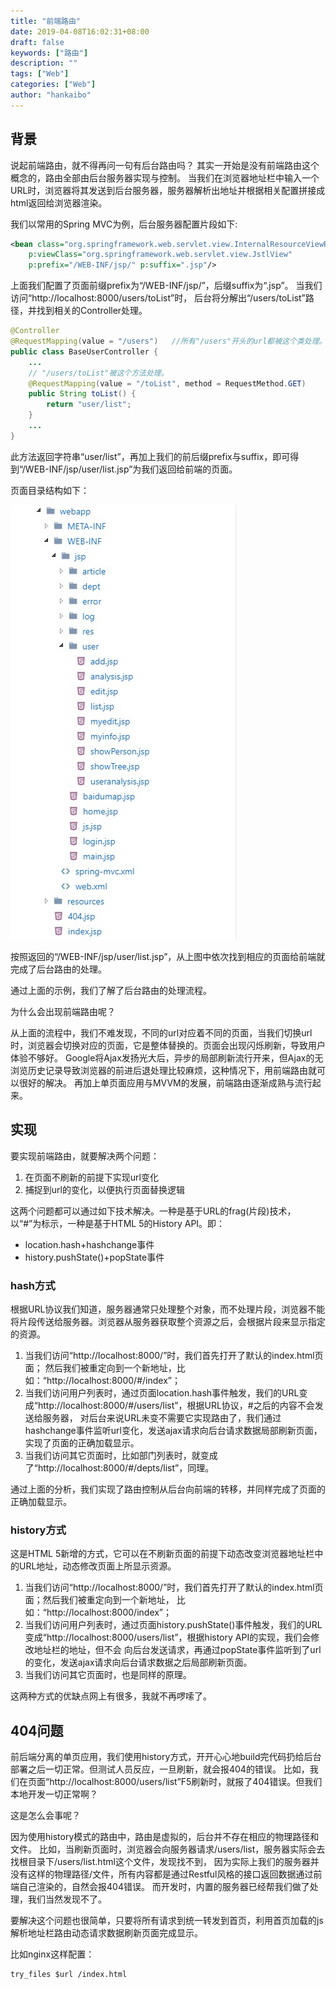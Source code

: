 ```yaml
---
title: "前端路由"
date: 2019-04-08T16:02:31+08:00
draft: false
keywords: ["路由"]
description: ""
tags: ["Web"]
categories: ["Web"]
author: "hankaibo"
---
```

## 背景
说起前端路由，就不得再问一句有后台路由吗？
其实一开始是没有前端路由这个概念的，路由全部由后台服务器实现与控制。
当我们在浏览器地址栏中输入一个URL时，浏览器将其发送到后台服务器，服务器解析出地址并根据相关配置拼接成html返回给浏览器渲染。

我们以常用的Spring MVC为例，后台服务器配置片段如下:

```xml
<bean class="org.springframework.web.servlet.view.InternalResourceViewResolver"
    p:viewClass="org.springframework.web.servlet.view.JstlView"
    p:prefix="/WEB-INF/jsp/" p:suffix=".jsp"/>
```

上面我们配置了页面前缀prefix为“/WEB-INF/jsp/”，后缀suffix为“.jsp”。
当我们访问“http://localhost:8000/users/toList”时，
后台将分解出“/users/toList”路径，并找到相关的Controller处理。

```java
@Controller
@RequestMapping(value = "/users")   //所有"/users"开头的url都被这个类处理。
public class BaseUserController {
    ...
    // "/users/toList"被这个方法处理。
    @RequestMapping(value = "/toList", method = RequestMethod.GET)  
    public String toList() {
        return "user/list";
    }
    ...
}
```
此方法返回字符串“user/list”，再加上我们的前后缀prefix与suffix，即可得到“/WEB-INF/jsp/user/list.jsp”为我们返回给前端的页面。

页面目录结构如下：

![用户列表](/img/user_list.jpg "用户列表")

按照返回的“/WEB-INF/jsp/user/list.jsp”，从上图中依次找到相应的页面给前端就完成了后台路由的处理。

通过上面的示例，我们了解了后台路由的处理流程。

为什么会出现前端路由呢？

从上面的流程中，我们不难发现，不同的url对应着不同的页面，当我们切换url时，浏览器会切换对应的页面，它是整体替换的。页面会出现闪烁刷新，导致用户体验不够好。
Google将Ajax发扬光大后，异步的局部刷新流行开来，但Ajax的无浏览历史记录导致浏览器的前进后退处理比较麻烦，这种情况下，用前端路由就可以很好的解决。
再加上单页面应用与MVVM的发展，前端路由逐渐成熟与流行起来。

## 实现
要实现前端路由，就要解决两个问题：

 1. 在页面不刷新的前提下实现url变化
 2. 捕捉到url的变化，以便执行页面替换逻辑

这两个问题都可以通过如下技术解决。一种是基于URL的frag(片段)技术，以“#”为标示，一种是基于HTML 5的History API。即：

* location.hash+hashchange事件
* history.pushState()+popState事件

### hash方式
根据URL协议我们知道，服务器通常只处理整个对象，而不处理片段，浏览器不能将片段传送给服务器。浏览器从服务器获取整个资源之后，会根据片段来显示指定的资源。

1. 当我们访问“http://localhost:8000/”时，我们首先打开了默认的index.html页面；
然后我们被重定向到一个新地址，比如：“http://localhost:8000/#/index”；
2. 当我们访问用户列表时，通过页面location.hash事件触发，我们的URL变成“http://localhost:8000/#/users/list”，根据URL协议，#之后的内容不会发送给服务器，
对后台来说URL未变不需要它实现路由了，我们通过hashchange事件监听url变化，发送ajax请求向后台请求数据局部刷新页面，实现了页面的正确加载显示。
3. 当我们访问其它页面时，比如部门列表时，就变成了“http://localhost:8000/#/depts/list”，同理。

通过上面的分析，我们实现了路由控制从后台向前端的转移，并同样完成了页面的正确加载显示。

### history方式
这是HTML 5新增的方式，它可以在不刷新页面的前提下动态改变浏览器地址栏中的URL地址，动态修改页面上所显示资源。

1. 当我们访问“http://localhost:8000/”时，我们首先打开了默认的index.html页面；然后我们被重定向到一个新地址，
比如：“http://localhost:8000/index”；
2. 当我们访问用户列表时，通过页面history.pushState()事件触发，我们的URL变成“http://localhost:8000/users/list”，根据history API的实现，我们会修改地址栏的地址，但不会
向后台发送请求，再通过popState事件监听到了url的变化，发送ajax请求向后台请求数据之后局部刷新页面。
3. 当我们访问其它页面时，也是同样的原理。

这两种方式的优缺点网上有很多，我就不再啰嗦了。

## 404问题
前后端分离的单页应用，我们使用history方式，开开心心地build完代码扔给后台部署之后一切正常。但测试人员反应，一旦刷新，就会报404的错误。
比如，我们在页面“http://localhost:8000/users/list”F5刷新时，就报了404错误。但我们本地开发一切正常啊？

这是怎么会事呢？

因为使用history模式的路由中，路由是虚拟的，后台并不存在相应的物理路径和文件。
比如，当刷新页面时，浏览器会向服务器请求/users/list，服务器实际会去找根目录下/users/list.html这个文件，发现找不到，
因为实际上我们的服务器并没有这样的物理路径/文件，所有内容都是通过Restful风格的接口返回数据通过前端自己渲染的，自然会报404错误。
而开发时，内置的服务器已经帮我们做了处理，我们当然发现不了。

要解决这个问题也很简单，只要将所有请求到统一转发到首页，利用首页加载的js解析地址栏路由动态请求数据刷新页面完成显示。

比如nginx这样配置：
```xml
try_files $url /index.html
```





